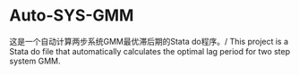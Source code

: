 # Auto-SYS-GMM
这是一个自动计算两步系统GMM最优滞后期的Stata do程序。/ This project is a Stata do file that automatically calculates the optimal lag period for two step system GMM.
